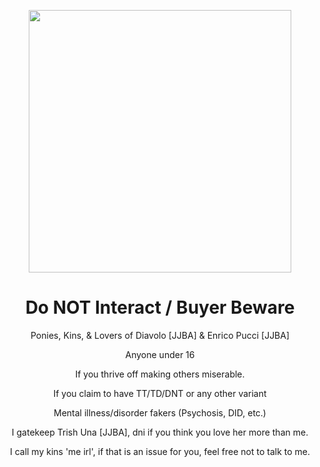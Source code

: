 
<p align="center">
<img src="https://cdn.discordapp.com/attachments/1093986782124707960/1107795184521064478/tumblr_073bb33c79e2950888f517fe3fff22ce_919961ea_540.gif" width="420" >
<h1 align="center">Do NOT Interact / Buyer Beware</h1>
<p align="center">
Ponies, Kins, & Lovers of Diavolo [JJBA] & Enrico Pucci [JJBA]
<p align="center">
Anyone under 16
<p align="center">
If you thrive off making others miserable.
<p align="center">
If you claim to have TT/TD/DNT or any other variant
<p align="center">
Mental illness/disorder fakers (Psychosis, DID, etc.)
<p align="center">
I gatekeep Trish Una [JJBA], dni if you think you love her more than me.
<p align="center">
I call my kins 'me irl', if that is an issue for you, feel free not to talk to me.

</p> 
